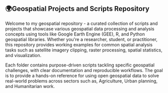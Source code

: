 ## 🌍Geospatial Projects and Scripts Repository         

Welcome to my geospatial repository - a curated collection of scripts and projects that showcase various geospatial data processing and analysis concepts using tools like Google Earth Engine (GEE), R, and Python geospatial libraries. Whether you're a researcher, student, or practitioner, this repository provides working examples for common spatial analysis tasks such as satellite imagery clipping, raster processing, spatial statistics, and visualization.     

Each folder contains purpose-driven scripts tackling specific geospatial challenges, with clear documentation and reproducible workflows. The goal is to provide a hands-on reference for using open geospatial data to solve real-world problems across sectors such as, Agriculture, Urban planning, and Humanitarian work.    




